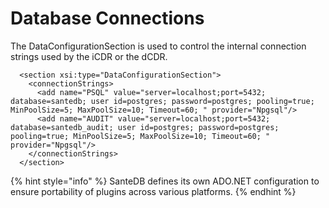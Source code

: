 # Database Connections

The DataConfigurationSection is used to control the internal connection strings used by the iCDR or the dCDR.

```markup
  <section xsi:type="DataConfigurationSection">
    <connectionStrings>
      <add name="PSQL" value="server=localhost;port=5432; database=santedb; user id=postgres; password=postgres; pooling=true; MinPoolSize=5; MaxPoolSize=10; Timeout=60; " provider="Npgsql"/>
      <add name="AUDIT" value="server=localhost;port=5432; database=santedb_audit; user id=postgres; password=postgres; pooling=true; MinPoolSize=5; MaxPoolSize=10; Timeout=60; " provider="Npgsql"/>
    </connectionStrings>
  </section>
```

{% hint style="info" %}
SanteDB defines its own ADO.NET configuration to ensure portability of plugins across various platforms.
{% endhint %}



